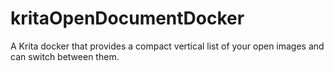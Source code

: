 # kritaOpenDocumentDocker
A Krita docker that provides a compact vertical list of your open images and can switch between them.
